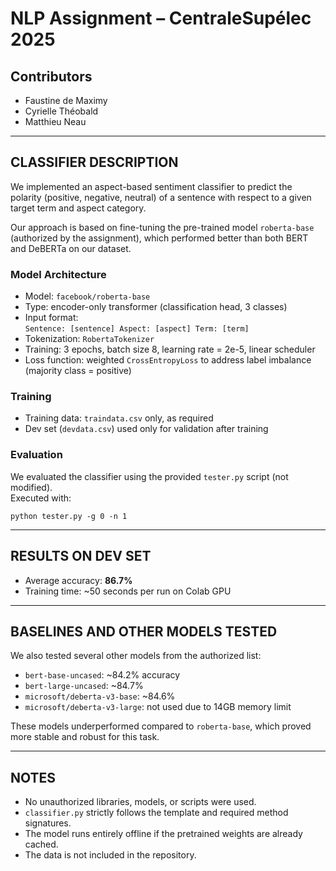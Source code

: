 # NLP Assignment – CentraleSupélec 2025

## Contributors

- Faustine de Maximy  
- Cyrielle Théobald  
- Matthieu Neau  

---

## CLASSIFIER DESCRIPTION

We implemented an aspect-based sentiment classifier to predict the polarity (positive, negative, neutral) of a sentence with respect to a given target term and aspect category.

Our approach is based on fine-tuning the pre-trained model `roberta-base` (authorized by the assignment), which performed better than both BERT and DeBERTa on our dataset.

### Model Architecture

- Model: `facebook/roberta-base`
- Type: encoder-only transformer (classification head, 3 classes)
- Input format:  
  `Sentence: [sentence] Aspect: [aspect] Term: [term]`
- Tokenization: `RobertaTokenizer`
- Training: 3 epochs, batch size 8, learning rate = 2e-5, linear scheduler
- Loss function: weighted `CrossEntropyLoss` to address label imbalance (majority class = positive)

### Training

- Training data: `traindata.csv` only, as required
- Dev set (`devdata.csv`) used only for validation after training

### Evaluation

We evaluated the classifier using the provided `tester.py` script (not modified).  
Executed with:

`python tester.py -g 0 -n 1`

---

## RESULTS ON DEV SET

- Average accuracy: **86.7%**
- Training time: ~50 seconds per run on Colab GPU

---

## BASELINES AND OTHER MODELS TESTED

We also tested several other models from the authorized list:

- `bert-base-uncased`: ~84.2% accuracy
- `bert-large-uncased`: ~84.7%
- `microsoft/deberta-v3-base`: ~84.6%
- `microsoft/deberta-v3-large`: not used due to 14GB memory limit

These models underperformed compared to `roberta-base`, which proved more stable and robust for this task.

---

## NOTES

- No unauthorized libraries, models, or scripts were used.
- `classifier.py` strictly follows the template and required method signatures.
- The model runs entirely offline if the pretrained weights are already cached.
- The data is not included in the repository.

